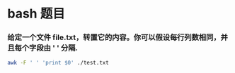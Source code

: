 # bash 题目

### 给定一个文件 file.txt，转置它的内容。你可以假设每行列数相同，并且每个字段由 ' ' 分隔.

```bash
awk -F ' ' 'print $0' ./test.txt
```
